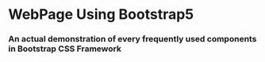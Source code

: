 # WebPage Using Bootstrap5
### An actual demonstration of every frequently used components in Bootstrap CSS Framework
